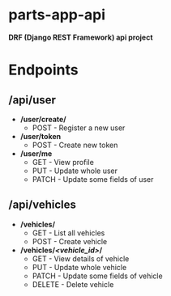 # parts-app-api

**DRF (Django REST Framework) api project**

  

# Endpoints

## /api/user
 - **/user/create/**
   - POST - Register a new user
 - **/user/token**
    - POST - Create new token
 - **/user/me**
    - GET - View profile
    - PUT - Update whole user
    - PATCH - Update some fields of user
## /api/vehicles
 - **/vehicles/**
    - GET - List all vehicles
    - POST - Create vehicle
 - **/vehicles/*<vehicle_id>*/**
    - GET - View details of vehicle
    - PUT - Update whole vehicle
    - PATCH - Update some fields of vehicle
    - DELETE - Delete vehicle